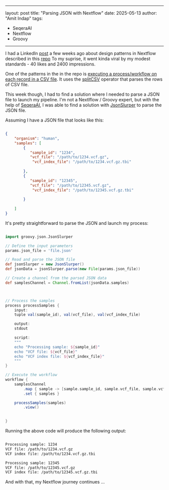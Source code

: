 ---
layout: post
title: "Parsing JSON with Nextflow"
date: 2025-05-13
author: "Amit Indap"
tags:
  - SeqeraAI
  - Nextflow
  - Groovy
 ---

 I had a LinkedIn [post](https://www.linkedin.com/posts/aindap_github-nextflow-iopatterns-a-curated-activity-7324199462325669888-fwOM?utm_source=share&utm_medium=member_desktop&rcm=ACoAAAASW-wBf3YPPqgSpB2CcVl-jJrrxf_XC94) a few weeks ago about design patterns in Nextflow described in this [repo](https://github.com/nextflow-io/patterns?tab=readme-ov-file) To my suprise, it went kinda viral by my modest standards - 40 likes and 2400 impressions. 

 One of the patterns in the in the repo is [executing a process/workflow on each record in a CSV file](https://github.com/nextflow-io/patterns/blob/master/docs/process-per-csv-record.md). It uses the [splitCSV](https://www.nextflow.io/docs/latest/reference/operator.html#splitcsv) operator that parses the rows of CSV file. 

 This week though, I had to find a solution where I needed to parse a JSON file to launch my pipeline. I'm not a Nextlflow / Groovy expert, but with the help of [SeqeraAI](https://seqera.io/ask-ai/chat), I was able to find a solution with [JsonSlurper](https://groovy-lang.org/processing-json.html#json_jsonslurper) to parse the JSON file.

 Assuming I have a JSON file that looks like this:

```json

{
    "organism": "human",
    "samples": [
	    {
           "sample_id": "1234",
           "vcf_file": "/path/to/1234.vcf.gz",
            "vcf_index_file": "/path/to/1234.vcf.gz.tbi"
           
        },
	    {
           "sample_id": "12345",
           "vcf_file": "/path/to/12345.vcf.gz",
            "vcf_index_file": "/path/to/12345.vcf.gz.tbi"
           
        }
	
    ]
}
```

It's pretty straightforward to parse the JSON and launch my process:

```groovy

import groovy.json.JsonSlurper

// Define the input parameters
params.json_file = 'file.json'

// Read and parse the JSON file
def jsonSlurper = new JsonSlurper()
def jsonData = jsonSlurper.parse(new File(params.json_file))

// Create a channel from the parsed JSON data
def samplesChannel = Channel.fromList(jsonData.samples)



// Process the samples
process processSamples {
    input:
    tuple val(sample_id), val(vcf_file), val(vcf_index_file)

    output:
    stdout

    script:
    """
    echo "Processing sample: ${sample_id}"
    echo "VCF file: ${vcf_file}"
    echo "VCF index file: ${vcf_index_file}"
    """
}

// Execute the workflow
workflow {
    samplesChannel
        .map { sample -> [sample.sample_id, sample.vcf_file, sample.vcf_index_file] }
        .set { samples }

    processSamples(samples)
        .view()

    
}
```

Running the above code will produce the following output:

```bash

Processing sample: 1234
VCF file: /path/to/1234.vcf.gz
VCF index file: /path/to/1234.vcf.gz.tbi

Processing sample: 12345
VCF file: /path/to/12345.vcf.gz
VCF index file: /path/to/12345.vcf.gz.tbi

```

And with that, my Nextflow journey continues ... 


